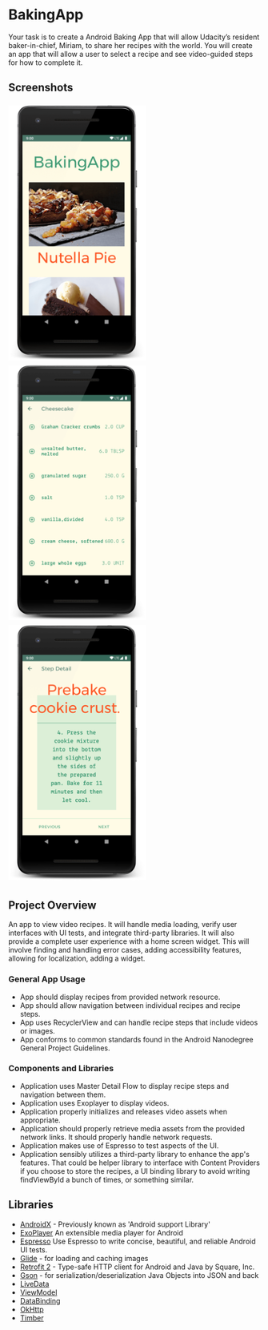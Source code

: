 # BakingApp
Your task is to create a Android Baking App that will allow Udacity’s resident baker-in-chief, Miriam, to share her recipes with the world. You will create an app that will allow a user to select a recipe and see video-guided steps for how to complete it.

## Screenshots
<img src="screenshots/Screenshot_1.png" vspace="5" align= "left" width=275 >
<img src="screenshots/Screenshot_2.png" vspace="5" align= "left" width=275 >
<img src="screenshots/Screenshot_3.png" vspace="5" width=275>


## Project Overview
An app to view video recipes. It will handle media loading, verify user interfaces with UI tests, and integrate third-party libraries. It will also provide a complete user experience with a home screen widget. This will involve finding and handling error cases, adding accessibility features, allowing for localization, adding a widget.

### General App Usage
-    App should display recipes from provided network resource.
-    App should allow navigation between individual recipes and recipe steps.
-    App uses RecyclerView and can handle recipe steps that include videos or images.
-    App conforms to common standards found in the Android Nanodegree General Project Guidelines.

### Components and Libraries
-    Application uses Master Detail Flow to display recipe steps and navigation between them.
-    Application uses Exoplayer to display videos.
-    Application properly initializes and releases video assets when appropriate.
-    Application should properly retrieve media assets from the provided network links. It should properly handle network requests.
-    Application makes use of Espresso to test aspects of the UI.
-    Application sensibly utilizes a third-party library to enhance the app's features. That could be helper library to interface with Content Providers if you choose to store the recipes, a UI binding library to avoid writing findViewById a bunch of times, or something similar.

## Libraries
*   [AndroidX](https://developer.android.com/jetpack/androidx/) - Previously known as 'Android support Library'
*   [ExoPlayer](https://github.com/google/ExoPlayer) An extensible media player for Android
*   [Espresso](https://developer.android.com/training/testing/espresso/) Use Espresso to write concise, beautiful, and reliable Android UI tests.
*   [Glide](https://github.com/bumptech/glide) - for loading and caching images 
*   [Retrofit 2](https://github.com/square/retrofit) - Type-safe HTTP client for Android and Java by Square, Inc. 
*   [Gson](https://github.com/google/gson) - for serialization/deserialization Java Objects into JSON and back
*   [LiveData](https://developer.android.com/topic/libraries/architecture/livedata)
*   [ViewModel](https://developer.android.com/topic/libraries/architecture/viewmodel)
*   [DataBinding](https://developer.android.com/topic/libraries/data-binding/)
*   [OkHttp](https://github.com/square/okhttp)
*   [Timber](https://github.com/JakeWharton/timber)

